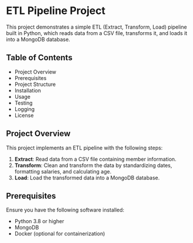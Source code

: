 # ETL Pipeline Project

This project demonstrates a simple ETL (Extract, Transform, Load) pipeline built in Python, which reads data from a CSV file, transforms it, and loads it into a MongoDB database.

## Table of Contents
- Project Overview
- Prerequisites
- Project Structure
- Installation
- Usage
- Testing
- Logging
- License

## Project Overview
This project implements an ETL pipeline with the following steps:
1. **Extract**: Read data from a CSV file containing member information.
2. **Transform**: Clean and transform the data by standardizing dates, formatting salaries, and calculating age.
3. **Load**: Load the transformed data into a MongoDB database.

## Prerequisites
Ensure you have the following software installed:
- Python 3.8 or higher
- MongoDB
- Docker (optional for containerization)

